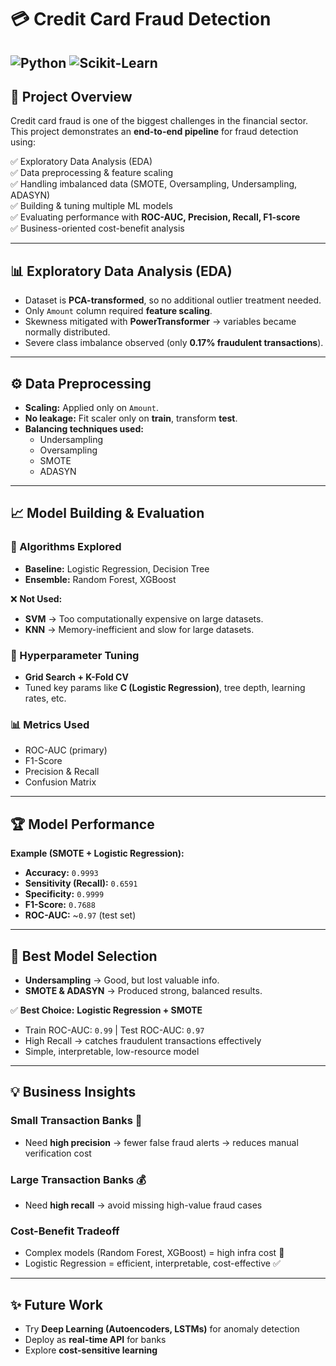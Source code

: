 # 💳 Credit Card Fraud Detection

![Python](https://img.shields.io/badge/Python-3.8+-blue?logo=python)
![Scikit-Learn](https://img.shields.io/badge/ML-Scikit--Learn-orange?logo=scikit-learn)
---

## 📌 Project Overview  
Credit card fraud is one of the biggest challenges in the financial sector.  
This project demonstrates an **end-to-end pipeline** for fraud detection using:  

✅ Exploratory Data Analysis (EDA)  
✅ Data preprocessing & feature scaling  
✅ Handling imbalanced data (SMOTE, Oversampling, Undersampling, ADASYN)  
✅ Building & tuning multiple ML models  
✅ Evaluating performance with **ROC-AUC, Precision, Recall, F1-score**  
✅ Business-oriented cost-benefit analysis  

---

## 📊 Exploratory Data Analysis (EDA)  
- Dataset is **PCA-transformed**, so no additional outlier treatment needed.  
- Only `Amount` column required **feature scaling**.  
- Skewness mitigated with **PowerTransformer** → variables became normally distributed.  
- Severe class imbalance observed (only **0.17% fraudulent transactions**).  

---

## ⚙️ Data Preprocessing  
- **Scaling:** Applied only on `Amount`.  
- **No leakage:** Fit scaler only on **train**, transform **test**.  
- **Balancing techniques used:**  
  - Undersampling  
  - Oversampling  
  - SMOTE  
  - ADASYN  

---

## 📈 Model Building & Evaluation  

### 🔎 Algorithms Explored
- **Baseline:** Logistic Regression, Decision Tree  
- **Ensemble:** Random Forest, XGBoost  

❌ **Not Used:**  
- **SVM** → Too computationally expensive on large datasets.  
- **KNN** → Memory-inefficient and slow for large datasets.  

### 🔧 Hyperparameter Tuning  
- **Grid Search + K-Fold CV**  
- Tuned key params like **C (Logistic Regression)**, tree depth, learning rates, etc.  

### 📊 Metrics Used
- ROC-AUC (primary)  
- F1-Score  
- Precision & Recall  
- Confusion Matrix  

---

## 🏆 Model Performance  

**Example (SMOTE + Logistic Regression):**  
- **Accuracy:** `0.9993`  
- **Sensitivity (Recall):** `0.6591`  
- **Specificity:** `0.9999`  
- **F1-Score:** `0.7688`  
- **ROC-AUC:** ~`0.97` (test set)  

---

## 🏅 Best Model Selection  
- **Undersampling** → Good, but lost valuable info.  
- **SMOTE & ADASYN** → Produced strong, balanced results.  

✅ **Best Choice:** **Logistic Regression + SMOTE**  
- Train ROC-AUC: `0.99` | Test ROC-AUC: `0.97`  
- High Recall → catches fraudulent transactions effectively  
- Simple, interpretable, low-resource model  

---

## 💡 Business Insights  

### Small Transaction Banks 🏦  
- Need **high precision** → fewer false fraud alerts → reduces manual verification cost  

### Large Transaction Banks 💰  
- Need **high recall** → avoid missing high-value fraud cases  

### Cost-Benefit Tradeoff  
- Complex models (Random Forest, XGBoost) = high infra cost 🚨  
- Logistic Regression = efficient, interpretable, cost-effective ✅  

---
## ✨ Future Work  
- Try **Deep Learning (Autoencoders, LSTMs)** for anomaly detection  
- Deploy as **real-time API** for banks  
- Explore **cost-sensitive learning**  

